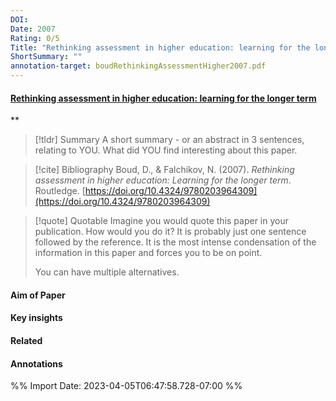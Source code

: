 ```yaml
---
DOI: 
Date: 2007
Rating: 0/5
Title: "Rethinking assessment in higher education: learning for the longer term"
ShortSummary: ""
annotation-target: boudRethinkingAssessmentHigher2007.pdf
---
```



#### [Rethinking assessment in higher education: learning for the longer term](boudRethinkingAssessmentHigher2007.pdf)
**



> [!tldr] Summary
> A short summary - or an abstract in 3 sentences, relating to YOU. What did YOU find interesting about this paper. 

> [!cite] Bibliography
>Boud, D., & Falchikov, N. (2007). _Rethinking assessment in higher education: Learning for the longer term_. Routledge. [https://doi.org/10.4324/9780203964309](https://doi.org/10.4324/9780203964309)

> [!quote] Quotable
> Imagine you would quote this paper in your publication. How would you do it? It is probably just one sentence followed by the reference. It is the most intense condensation of the information in this paper and forces you to be on point. 
> 
> You can have multiple alternatives. 


#### Aim of Paper


#### Key insights 


#### Related

#### Annotations





%% Import Date: 2023-04-05T06:47:58.728-07:00 %%
